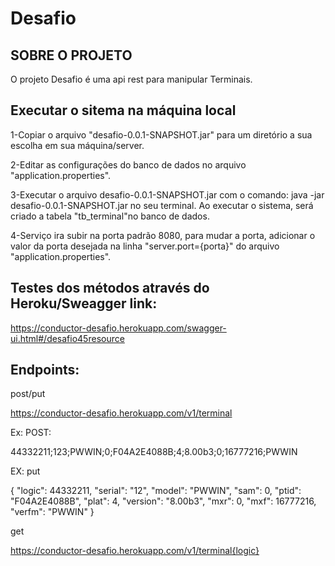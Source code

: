 # Desafio

## SOBRE O PROJETO
O projeto Desafio é uma api rest para manipular Terminais.

## Executar o sitema na máquina local

1-Copiar o arquivo "desafio-0.0.1-SNAPSHOT.jar" para um diretório a sua escolha em sua máquina/server.

2-Editar as configurações do banco de dados no arquivo "application.properties".

3-Executar o arquivo desafio-0.0.1-SNAPSHOT.jar com o comando: java -jar desafio-0.0.1-SNAPSHOT.jar no seu terminal. Ao executar o sistema, será criado a tabela "tb_terminal"no banco de dados.

4-Serviço ira subir na porta padrão 8080, para mudar a porta, adicionar o valor da porta desejada na linha "server.port={porta}" do arquivo "application.properties".

## Testes dos métodos através do Heroku/Sweagger link:

https://conductor-desafio.herokuapp.com/swagger-ui.html#/desafio45resource

## Endpoints:

post/put

https://conductor-desafio.herokuapp.com/v1/terminal

Ex: POST:

44332211;123;PWWIN;0;F04A2E4088B;4;8.00b3;0;16777216;PWWIN

EX: put

{
   "logic": 44332211,
   "serial": "12",
   "model": "PWWIN",
   "sam": 0,
   "ptid": "F04A2E4088B",
   "plat": 4,
   "version": "8.00b3",
   "mxr": 0,
   "mxf": 16777216,
   "verfm": "PWWIN"
}

get

https://conductor-desafio.herokuapp.com/v1/terminal{logic}

